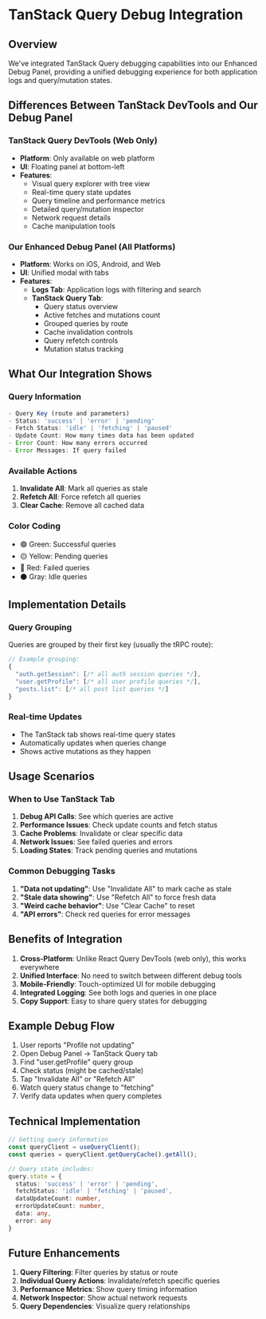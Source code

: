 # TanStack Query Debug Integration

## Overview
We've integrated TanStack Query debugging capabilities into our Enhanced Debug Panel, providing a unified debugging experience for both application logs and query/mutation states.

## Differences Between TanStack DevTools and Our Debug Panel

### TanStack Query DevTools (Web Only)
- **Platform**: Only available on web platform
- **UI**: Floating panel at bottom-left
- **Features**:
  - Visual query explorer with tree view
  - Real-time query state updates
  - Query timeline and performance metrics
  - Detailed query/mutation inspector
  - Network request details
  - Cache manipulation tools

### Our Enhanced Debug Panel (All Platforms)
- **Platform**: Works on iOS, Android, and Web
- **UI**: Unified modal with tabs
- **Features**:
  - **Logs Tab**: Application logs with filtering and search
  - **TanStack Query Tab**: 
    - Query status overview
    - Active fetches and mutations count
    - Grouped queries by route
    - Cache invalidation controls
    - Query refetch controls
    - Mutation status tracking

## What Our Integration Shows

### Query Information
```typescript
- Query Key (route and parameters)
- Status: 'success' | 'error' | 'pending'
- Fetch Status: 'idle' | 'fetching' | 'paused'
- Update Count: How many times data has been updated
- Error Count: How many errors occurred
- Error Messages: If query failed
```

### Available Actions
1. **Invalidate All**: Mark all queries as stale
2. **Refetch All**: Force refetch all queries
3. **Clear Cache**: Remove all cached data

### Color Coding
- 🟢 Green: Successful queries
- 🟡 Yellow: Pending queries
- 🔴 Red: Failed queries
- ⚫ Gray: Idle queries

## Implementation Details

### Query Grouping
Queries are grouped by their first key (usually the tRPC route):
```typescript
// Example grouping:
{
  "auth.getSession": [/* all auth session queries */],
  "user.getProfile": [/* all user profile queries */],
  "posts.list": [/* all post list queries */]
}
```

### Real-time Updates
- The TanStack tab shows real-time query states
- Automatically updates when queries change
- Shows active mutations as they happen

## Usage Scenarios

### When to Use TanStack Tab
1. **Debug API Calls**: See which queries are active
2. **Performance Issues**: Check update counts and fetch status
3. **Cache Problems**: Invalidate or clear specific data
4. **Network Issues**: See failed queries and errors
5. **Loading States**: Track pending queries and mutations

### Common Debugging Tasks
1. **"Data not updating"**: Use "Invalidate All" to mark cache as stale
2. **"Stale data showing"**: Use "Refetch All" to force fresh data
3. **"Weird cache behavior"**: Use "Clear Cache" to reset
4. **"API errors"**: Check red queries for error messages

## Benefits of Integration

1. **Cross-Platform**: Unlike React Query DevTools (web only), this works everywhere
2. **Unified Interface**: No need to switch between different debug tools
3. **Mobile-Friendly**: Touch-optimized UI for mobile debugging
4. **Integrated Logging**: See both logs and queries in one place
5. **Copy Support**: Easy to share query states for debugging

## Example Debug Flow

1. User reports "Profile not updating"
2. Open Debug Panel → TanStack Query tab
3. Find "user.getProfile" query group
4. Check status (might be cached/stale)
5. Tap "Invalidate All" or "Refetch All"
6. Watch query status change to "fetching"
7. Verify data updates when query completes

## Technical Implementation

```typescript
// Getting query information
const queryClient = useQueryClient();
const queries = queryClient.getQueryCache().getAll();

// Query state includes:
query.state = {
  status: 'success' | 'error' | 'pending',
  fetchStatus: 'idle' | 'fetching' | 'paused',
  dataUpdateCount: number,
  errorUpdateCount: number,
  data: any,
  error: any
}
```

## Future Enhancements

1. **Query Filtering**: Filter queries by status or route
2. **Individual Query Actions**: Invalidate/refetch specific queries
3. **Performance Metrics**: Show query timing information
4. **Network Inspector**: Show actual network requests
5. **Query Dependencies**: Visualize query relationships